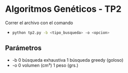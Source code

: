 # Algoritmos Genéticos - TP2
Correr el archivo con el comando
- ```sh
  python tp2.py -b <tipo_busqueda> -o <opcion>

## Parámetros
- -b
  0 búsqueda exhaustiva
  1 búsqueda greedy (goloso)
- -o
  0 volumen (cm³)
  1 peso (grs.)

